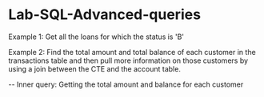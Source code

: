 # Lab-SQL-Advanced-queries

Example 1: Get all the loans for which the status is 'B'

Example 2: Find the total amount and total balance of each customer in the transactions table and then pull more information on those customers by using a join between the CTE and the account table.

-- Inner query: Getting the total amount and balance for each customer
